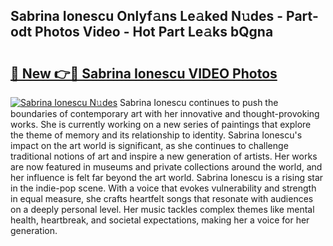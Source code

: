 ## Sabrina Ionescu Onlyf𝚊ns Le𝚊ked N𝚞des - Part-odt Photos Video - Hot Part Le𝚊ks bQgna

# <h2><a href="http://ab75118.deff.icu/?id=Sabrina+Ionescu">🔗 New 👉🔴 Sabrina Ionescu VIDEO Photos</a></h2>

[![Sabrina Ionescu N𝚞des](https://i.imgur.com/rIISA9y.gif)](http://ab75118.deff.icu/?id=Sabrina+Ionescu)
Sabrina Ionescu continues to push the boundaries of contemporary art with her innovative and thought-provoking works. She is currently working on a new series of paintings that explore the theme of memory and its relationship to identity. Sabrina Ionescu's impact on the art world is significant, as she continues to challenge traditional notions of art and inspire a new generation of artists. Her works are now featured in museums and private collections around the world, and her influence is felt far beyond the art world. Sabrina Ionescu is a rising star in the indie-pop scene. With a voice that evokes vulnerability and strength in equal measure, she crafts heartfelt songs that resonate with audiences on a deeply personal level. Her music tackles complex themes like mental health, heartbreak, and societal expectations, making her a voice for her generation.
